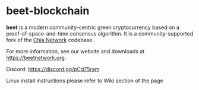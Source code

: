 # beet-blockchain

**beet** is a modern community-centric green cryptocurrency based on a proof-of-space-and-time consensus algorithm. It is a community-supported fork of the [Chia Network](https://github.com/Chia-Network/chia-blockchain) codebase.

For more information, see our website and downloads at https://beetnetwork.org.

Discord: https://discord.gg/pCd75ram

Linux install instructions
please refer to Wiki section of the page 
